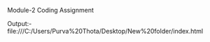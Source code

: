 Module-2 Coding Assignment

Output:-
file:///C:/Users/Purva%20Thota/Desktop/New%20folder/index.html
